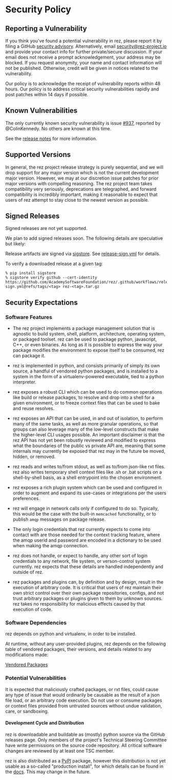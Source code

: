 <!-- SPDX-License-Identifier: Apache-2.0 -->
<!-- Copyright Contributors to the Rez Project -->

# Security Policy

## Reporting a Vulnerability

If you think you've found a potential vulnerability in rez, please
report it by filing a GitHub [security
advisory](https://github.com/AcademySoftwareFoundation/rez/security/advisories/new). Alternatively,
email security@rez-project.io and provide your contact info for further
private/secure discussion. If your email does not receive a prompt
acknowledgement, your address may be blocked. If you request anonymity,
your name and contact information will not be published. Otherwise,
credit will be given in notices related to the vulnerability.

Our policy is to acknowledge the receipt of vulnerability reports
within 48 hours. Our policy is to address critical security vulnerabilities
rapidly and post patches within 14 days if possible.

## Known Vulnerabilities

The only currently known security vulnerability is issue [#937](https://github.com/AcademySoftwareFoundation/rez/issues/937), reported by @ColinKennedy.
No others are known at this time.

See the [release notes](CHANGES.md) for more information.

## Supported Versions

In general, the rez project release strategy is purely sequential, and we will drop support for any
major version which is not the current development major version. However, we may at our discretion issue
patches for prior major versions with compelling reasoning. The rez project team takes compatibility very
seriously, deprecations are telegraphed, and forward compatibility is incredibly important, making it
reasonable to expect that users of rez attempt to stay close to the newest version as possible.

## Signed Releases

Signed releases are not yet supported.

We plan to add signed releases soon. The following details are speculative but likely:

Release artifacts are signed via
[sigstore](https://www.sigstore.dev). See
[release-sign.yml](.github/workflows/release-sign.yml) for details.

To verify a downloaded release at a given tag:

    % pip install sigstore
    % sigstore verify github --cert-identity https://github.com/AcademySoftwareFoundation/rez/.github/workflows/release-sign.yml@refs/tags/<tag> rez-<tag>.tar.gz

## Security Expectations

### Software Features

- The rez project implements a package management solution that is agnostic
  to build system, shell, platform, architecture, operating system, or
  packaged toolset. rez can be used to package python, javascript, C++, or
  even binaries. As long as it is possible to express the way your package
  modifies the environment to expose itself to be consumed, rez can package it.

- rez is implemented in python, and consists primarily of simply its own
  source, a handful of vendored python packages, and is installed to a system
  in the form of a virtualenv-powered executable, tied to a python interpreter.

- rez exposes a robust CLI which can be used to do common operations like build
  or release packages, to resolve and drop into a shell for a given environment,
  or to freeze context files that can be used to bake and reuse resolves.

- rez exposes an API that can be used, in and out of isolation, to perform many
  of the same tasks, as well as more granular operations, so that groups can
  also leverage many of the low-level constructs that make the higher-level CLI
  usages possible. An important disclaimer is that the rez API has not yet been
  robustly reviewed and modified to express what the boundaries of the public vs
  private API are, meaning that some internals may currently be exposed that rez
  may in the future be moved, hidden, or removed.
  
- rez reads and writes to/from stdout, as well as to/from json-like rxt files.
  rez also writes temporary shell context files like .sh or .bat scripts on a
  shell-by-shell basis, as a shell entrypoint into the chosen environment.

- rez exposes a rich plugin system which can be used and configured in order to
  augment and expand its use-cases or integrations per the users preferences.

- rez will engage in network calls only if configured to do so. Typically, this
  would be the case with the built-in `memcached` functionality, or to publish
  `amqp` messages on package release.

- The only login credentials that rez currently expects to come into contact
  with are those needed for the context tracking feature, where the amqp userid
  and password are encoded in a dictionary to be used when making the amqp
  connection.

- rez does not handle, or expect to handle, any other sort of login credentials
  to any network, file system, or verson-control system currently. rez expects
  that these details are handled independently and outside of rez.

- rez packages and plugins can, by definition and by design, result in the
  execution of arbitrary code. It is critical that users of rez maintain their
  own strict control over their own package repositories, configs, and not trust
  arbitrary packages or plugins given to them by unknown sources. rez takes no
  responsibility for malicious effects caused by that execution of code.
  
### Software Dependencies

rez depends on python and virtualenv, in order to be installed.

At runtime, without any user-provided plugins, rez depends on the following
table of vendored packages, their versions, and details related to any
modifications made:

[Vendored Packages](https://github.com/AcademySoftwareFoundation/rez/blob/main/src/rez/vendor/README.md)

### Potential Vulnerabilities

It is expected that maliciously crafted packages, or rxt files, could cause any
type of issue that would ordinarily be causable as the result of a json file load,
or an arbitrary code execution. Do not use or consume packages or context files
provided from untrusted sources without undue validation, care, or sandboxing.

#### Development Cycle and Distribution

rez is downloadable and buildable as (mostly) python source via the GitHub
releases page. Only members of the project's Technical Steering Committee have
write permissions on the source code repository. All critical software changes
are reviewed by at least one TSC member.

rez is also distributed as a [PyPI](https://pypi.org/project/rez/) package,
however this distribution is not yet usable as a so-called "production install",
for which details can be found in the
[docs](https://rez.readthedocs.io/en/stable/installation.html#installation-via-pip).
This may change in the future.
